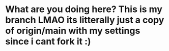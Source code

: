# What are you doing here? This is my branch LMAO its litterally just a copy of origin/main with my settings since i cant fork it :)
